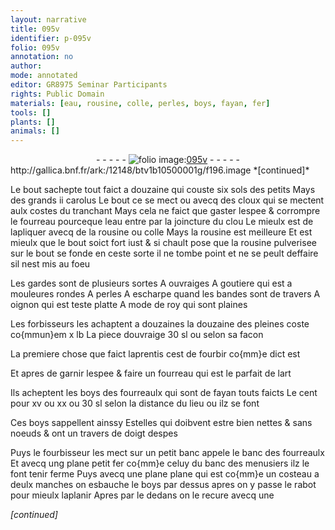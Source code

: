 ```yaml
---
layout: narrative
title: 095v
identifier: p-095v
folio: 095v
annotation: no
author:
mode: annotated
editor: GR8975 Seminar Participants
rights: Public Domain
materials: [eau, rousine, colle, perles, boys, fayan, fer]
tools: []
plants: []
animals: []
---
```


<div class="folio" align="center">- - - - - <a href="http://gallica.bnf.fr/ark:/12148/btv1b10500001g/f196.image" target="_blank"><img src="https://cu-mkp.github.io/2017-workshop-edition/assets/photo-icon.png" alt="folio image: " style="display:inline-block; margin-bottom:-3px;"/>095v</a> - - - - - </div> http://gallica.bnf.fr/ark:/12148/btv1b10500001g/f196.image  
*[continued]*
  
Le bout sachepte tout faict a douzaine qui couste six sols des petits Mays des grands ii carolus Le bout ce se mect ou avecq des cloux qui se mectent aulx costes du tranchant Mays cela ne faict que gaster lespee & corrompre le fourreau pourceque l<span class="m">eau</span> entre par la joincture du clou Le mieulx est de lapliquer avecq de la <span class="m">rousine</span> ou <span class="m">colle</span> Mays la <span class="m">rousine</span> est meilleure Et est mieulx que le bout soict fort iust & si chault pose que la <span class="m">rousine</span> pulverisee sur le bout se fonde en ceste sorte il ne tombe point et ne se peult deffaire sil nest mis au foeu
 
Les gardes sont de plusieurs sortes A ouvraiges A goutiere qui est a mouleures rondes A <span class="m">perles</span> A escharpe quand les bandes sont de travers A oignon qui est teste platte A mode de roy qui sont plaines
 
Les <span class="pro">forbisseurs</span> les achaptent a douzaines la douzaine des pleines coste co{mmun}em x lb La piece douvraige 30 sl ou selon sa facon
 
La premiere chose que faict l<span class="pro">aprentis</span> cest de fourbir co{mm}e dict est
 
Et apres de garnir lespee & faire un fourreau qui est le parfait de lart
 
Ils acheptent les <span class="m">boys</span> des fourreaulx qui sont de <span class="m">fayan</span> touts faicts Le cent pour xv ou xx ou 30 sl selon la distance du lieu ou ilz se font
 
Ces <span class="m">boys</span> sappellent ainssy Estelles qui doibvent estre bien nettes & sans noeuds & ont un travers de doigt despes
 
Puys le <span class="pro">fourbisseur</span> les mect sur un petit banc appele le banc des fourreaulx Et avecq ung plane petit <span class="m">fer</span> co{mm}e celuy du banc des <span class="pro">menusiers</span> ilz le font tenir ferme Puys avecq une plane plane qui est co{mm}e un costeau a deulx manches on esbauche le <span class="m">boys</span> par dessus apres on y passe le rabot pour mieulx laplanir Apres par le dedans on le recure avecq une
 
*[continued]*
 